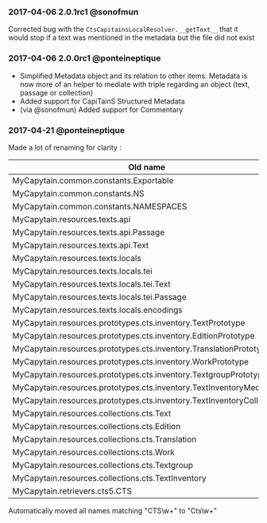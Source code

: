 ### 2017-04-06 2.0.1rc1 @sonofmun

Corrected bug with the `CtsCapitainsLocalResolver.__getText__` that it would stop if a text was mentioned in the metadata but the file did not exist

### 2017-04-06 2.0.0rc1 @ponteineptique

- Simplified Metadata object and its relation to other items. Metadata is now more of an helper to mediate with triple regarding an object (text, passage or collection)
- Added support for CapiTainS Structured Metadata
- (via @sonofmun) Added support for Commentary

### 2017-04-21 @ponteineptique

Made a lot of renaming for clarity :

| Old name | New name |
|--------------|---------------|
| MyCapytain.common.constants.Exportable | MyCapytain.common.base.Exportable | 
| MyCapytain.common.constants.NS | MyCapytain.common.constants.XPATH_NAMESPACES |
| MyCapytain.common.constants.NAMESPACES | MyCapytain.common.constants.RDF_NAMESPACES |
| MyCapytain.resources.texts.api | MyCapytain.resources.texts.remote |
| MyCapytain.resources.texts.api.Passage | MyCapytain.resources.texts.remote.cts.CtsPassage |
| MyCapytain.resources.texts.api.Text | MyCapytain.resources.texts.remote.cts.CtsText |
| MyCapytain.resources.texts.locals | MyCapytain.resources.texts.local |
| MyCapytain.resources.texts.locals.tei | MyCapytain.resources.texts.local.capitains.cts |
| MyCapytain.resources.texts.locals.tei.Text | MyCapytain.resources.texts.local.capitains.cts.CapitainsCtsText |
| MyCapytain.resources.texts.locals.tei.Passage | MyCapytain.resources.texts.local.capitains.cts.CapitainsCtsPassage |
| MyCapytain.resources.texts.locals.encodings | MyCapytain.resources.texts.base.tei |
| MyCapytain.resources.prototypes.cts.inventory.TextPrototype | MyCapytain.resources.prototypes.cts.inventory.CtsTextMetadata |
| MyCapytain.resources.prototypes.cts.inventory.EditionPrototype | MyCapytain.resources.prototypes.cts.inventory.CtsEditionMetadata |
| MyCapytain.resources.prototypes.cts.inventory.TranslationPrototype | MyCapytain.resources.prototypes.cts.inventory.CtsTranslationMetadata |
| MyCapytain.resources.prototypes.cts.inventory.WorkPrototype | MyCapytain.resources.prototypes.cts.inventory.CtsWorkMetadata |
| MyCapytain.resources.prototypes.cts.inventory.TextgroupPrototype | MyCapytain.resources.prototypes.cts.inventory.CtsTextgroupMetadata |
| MyCapytain.resources.prototypes.cts.inventory.TextInventoryMedata | MyCapytain.resources.prototypes.cts.inventory.CtsTextInventoryMetadata |
| MyCapytain.resources.prototypes.cts.inventory.TextInventoryCollection | MyCapytain.resources.prototypes.cts.inventory.CtsTextInventoryCollection |
| MyCapytain.resources.collections.cts.Text | MyCapytain.resources.collections.cts.inventory.XmlCtsTextMetadata |
| MyCapytain.resources.collections.cts.Edition | MyCapytain.resources.collections.cts.inventory.XmlCtsEditionMetadata |
| MyCapytain.resources.collections.cts.Translation | MyCapytain.resources.collections.cts.inventory.XmlCtsTranslationMetadata |
| MyCapytain.resources.collections.cts.Work | MyCapytain.resources.collections.cts.inventory.XmlCtsWorkMetadata |
| MyCapytain.resources.collections.cts.Textgroup | MyCapytain.resources.collections.cts.inventory.XmlCtsTextgroupMetadata |
| MyCapytain.resources.collections.cts.TextInventory | MyCapytain.resources.collections.cts.inventory.XmlCtsTextInventoryMetadata |
| MyCapytain.retrievers.cts5.CTS | MyCapytain.retrievers.cts5.HttpCtsRetriever |

Automatically moved all names matching "CTS\w+" to "Cts\w+"

